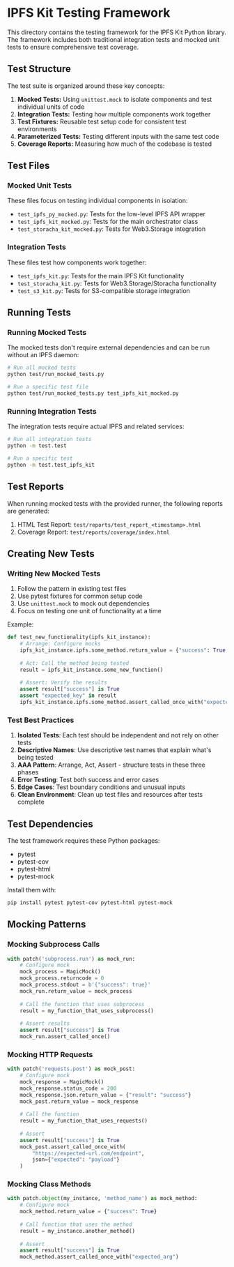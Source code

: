 # IPFS Kit Testing Framework

This directory contains the testing framework for the IPFS Kit Python library. The framework includes both traditional integration tests and mocked unit tests to ensure comprehensive test coverage.

## Test Structure

The test suite is organized around these key concepts:

1. **Mocked Tests:** Using `unittest.mock` to isolate components and test individual units of code
2. **Integration Tests:** Testing how multiple components work together
3. **Test Fixtures:** Reusable test setup code for consistent test environments
4. **Parameterized Tests:** Testing different inputs with the same test code
5. **Coverage Reports:** Measuring how much of the codebase is tested

## Test Files

### Mocked Unit Tests

These files focus on testing individual components in isolation:

- `test_ipfs_py_mocked.py`: Tests for the low-level IPFS API wrapper
- `test_ipfs_kit_mocked.py`: Tests for the main orchestrator class
- `test_storacha_kit_mocked.py`: Tests for Web3.Storage integration

### Integration Tests

These files test how components work together:

- `test_ipfs_kit.py`: Tests for the main IPFS Kit functionality
- `test_storacha_kit.py`: Tests for Web3.Storage/Storacha functionality
- `test_s3_kit.py`: Tests for S3-compatible storage integration

## Running Tests

### Running Mocked Tests

The mocked tests don't require external dependencies and can be run without an IPFS daemon:

```bash
# Run all mocked tests
python test/run_mocked_tests.py

# Run a specific test file
python test/run_mocked_tests.py test_ipfs_kit_mocked.py
```

### Running Integration Tests

The integration tests require actual IPFS and related services:

```bash
# Run all integration tests
python -m test.test

# Run a specific test
python -m test.test_ipfs_kit
```

## Test Reports

When running mocked tests with the provided runner, the following reports are generated:

1. HTML Test Report: `test/reports/test_report_<timestamp>.html`
2. Coverage Report: `test/reports/coverage/index.html`

## Creating New Tests

### Writing New Mocked Tests

1. Follow the pattern in existing test files
2. Use pytest fixtures for common setup code
3. Use `unittest.mock` to mock out dependencies
4. Focus on testing one unit of functionality at a time

Example:

```python
def test_new_functionality(ipfs_kit_instance):
    # Arrange: Configure mocks
    ipfs_kit_instance.ipfs.some_method.return_value = {"success": True, "data": "test"}
    
    # Act: Call the method being tested
    result = ipfs_kit_instance.some_new_function()
    
    # Assert: Verify the results
    assert result["success"] is True
    assert "expected_key" in result
    ipfs_kit_instance.ipfs.some_method.assert_called_once_with("expected_arg")
```

### Test Best Practices

1. **Isolated Tests**: Each test should be independent and not rely on other tests
2. **Descriptive Names**: Use descriptive test names that explain what's being tested
3. **AAA Pattern**: Arrange, Act, Assert - structure tests in these three phases
4. **Error Testing**: Test both success and error cases
5. **Edge Cases**: Test boundary conditions and unusual inputs
6. **Clean Environment**: Clean up test files and resources after tests complete

## Test Dependencies

The test framework requires these Python packages:

- pytest
- pytest-cov
- pytest-html
- pytest-mock

Install them with:

```bash
pip install pytest pytest-cov pytest-html pytest-mock
```

## Mocking Patterns

### Mocking Subprocess Calls

```python
with patch('subprocess.run') as mock_run:
    # Configure mock
    mock_process = MagicMock()
    mock_process.returncode = 0
    mock_process.stdout = b'{"success": true}'
    mock_run.return_value = mock_process
    
    # Call the function that uses subprocess
    result = my_function_that_uses_subprocess()
    
    # Assert results
    assert result["success"] is True
    mock_run.assert_called_once()
```

### Mocking HTTP Requests

```python
with patch('requests.post') as mock_post:
    # Configure mock
    mock_response = MagicMock()
    mock_response.status_code = 200
    mock_response.json.return_value = {"result": "success"}
    mock_post.return_value = mock_response
    
    # Call the function
    result = my_function_that_uses_requests()
    
    # Assert
    assert result["success"] is True
    mock_post.assert_called_once_with(
        "https://expected-url.com/endpoint",
        json={"expected": "payload"}
    )
```

### Mocking Class Methods

```python
with patch.object(my_instance, 'method_name') as mock_method:
    # Configure mock
    mock_method.return_value = {"success": True}
    
    # Call function that uses the method
    result = my_instance.another_method()
    
    # Assert
    assert result["success"] is True
    mock_method.assert_called_once_with("expected_arg")
```